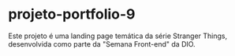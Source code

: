 # projeto-portfolio-9
Este projeto é uma landing page temática da série Stranger Things, desenvolvida como parte da "Semana Front-end" da DIO.
